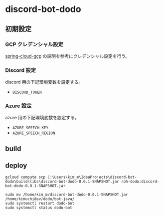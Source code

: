 # discord-bot-dodo

## 初期設定

### GCP クレデンシャル設定

[spring-cloud-gcp](https://googlecloudplatform.github.io/spring-cloud-gcp/reference/html/index.html#credentials)
の説明を参考にクレデンシャル設定を行う。

### Discord 設定

discord 用の下記環境変数を設定する。

- `DISCORD_TOKEN`

### Azure 設定

azure 用の下記環境変数を設定する。

- `AZURE_SPEECH_KEY`
- `AZURE_SPEECH_REGION`

## build

## deploy

```
gcloud compute scp C:\Users\kim_m\IdeaProjects\discord-bot-dodo\build\libs\discord-bot-dodo-0.0.1-SNAPSHOT.jar roh-dodo:discord-bot-dodo-0.0.1-SNAPSHOT.jar
```

```
sudo mv /home/kim_m/discord-bot-dodo-0.0.1-SNAPSHOT.jar /home/kimuchidev/dodo/bot-java/
sudo systemctl restart dodo-bot
sudo systemctl status dodo-bot
```